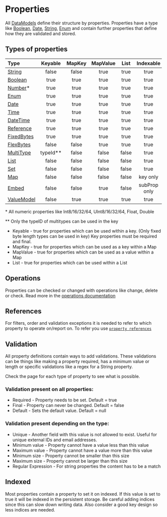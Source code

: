 # Properties

All [DataModels](../datamodel.md) define their structure by properties. Properties 
have a type like [Boolean](types/boolean.md), [Date](types/date.md), [String](types/string.md), 
[Enum](types/enum.md) and contain further properties that define how they are validated 
and stored.

## Types of properties

|Type                                     |Keyable |MapKey |MapValue |List   |Indexable   |
|:----------------------------------------|:------:|:-----:|:-------:|:-----:|:----------:|
|[String](types/string.md)                |false   |false  |true     |true   |true        |
|[Boolean](types/boolean.md)              |true    |true   |true     |true   |true        |
|[Number](types/number.md)*               |true    |true   |true     |true   |true        |
|[Enum](types/enum.md)                    |true    |true   |true     |true   |true        |
|[Date](types/date.md)                    |true    |true   |true     |true   |true        |
|[Time](types/time.md)                    |true    |true   |true     |true   |true        |
|[DateTime](types/datetime.md)            |true    |true   |true     |true   |true        |
|[Reference](types/reference.md)          |true    |true   |true     |true   |true        |
|[FixedBytes](types/fixedBytes.md)        |true    |true   |true     |true   |true        |
|[FlexBytes](types/flexBytes.md)          |false   |false  |true     |true   |true        |
|[MultiType](types/multiType.md)          |typeId**|false  |false    |false  |true        |
|[List](types/list.md)                    |false   |false  |false    |false  |true        |
|[Set](types/set.md)                      |false   |false  |false    |false  |true        |
|[Map](types/map.md)                      |false   |false  |false    |false  |key only    |
|[Embed](types/embeddedValues.md)         |false   |false  |true     |false  |subProp only|
|[ValueModel](types/valueModel.md)        |false   |true   |true     |true   |true        |

\* All numeric properties like Int8/16/32/64, UInt8/16/32/64, Float, Double 

\*\* Only the typeID of multitypes can be used in the key 


- Keyable - true for properties which can be used within a key. 
            (Only fixed byte length types can be used in key)
            Key properties must be required and final.
- MapKey - true for properties which can be used as a key within a Map
- MapValue - true for properties which can be used as a value within a Map
- List - true for properties which can be used within a List

## Operations

Properties can be checked or changed with operations like change, delete or
check. Read more in the [operations documentation](operations.md)

## References
For filters, order and validation exceptions it is needed to refer
to which property to operate on/report on. To refer you use 
[`property references`](references.md)

## Validation

All property definitions contain ways to add validations. These validations
can be things like making a property required, has a minimum value or
length or specific validations like a regex for a String property.

Check the page for each type of property to see what is possible.

### Validation present on all properties:

* Required - Property needs to be set. Default = true
* Final - Property can never be changed. Default = false
* Default - Sets the default value. Default = null

### Validation present depending on the type:

* Unique - Another field with this value is not allowed to exist. Useful 
for unique external IDs and email addresses.
* Minimum value - Property cannot have a value less than this value
* Maximum value - Property cannot have a value more than this value
* Minimum size - Property cannot be smaller than this size
* Maximum size - Property cannot be larger than this size
* Regular Expression - For string properties the content has to be a match

## Indexed

Most properties contain a property to set it on indexed. If this value is set 
to true it will be indexed in the persistent storage. Be careful adding indices
since this can slow down writing data. Also consider a good key design so less
indices are needed.
